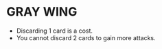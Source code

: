 
# GRAY WING

*   Discarding 1 card is a cost.
*   You cannot discard 2 cards to gain more attacks.

  